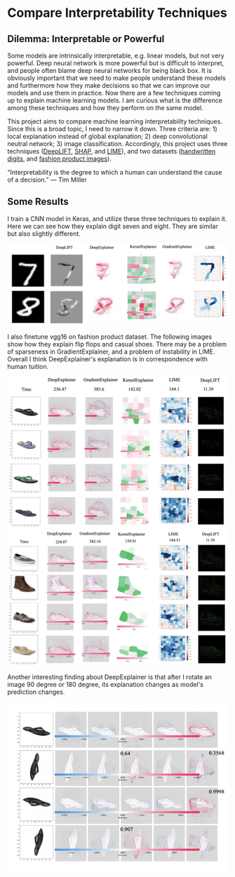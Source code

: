 # Compare Interpretability Techniques

## Dilemma: Interpretable or Powerful
Some models are intrinsically interpretable, e.g. linear models, but not very powerful. Deep neural network is more powerful but is difficult to interpret, and people often blame deep neural networks for being black box. It is obviously important that we need to make people understand these models and furthermore how they make decisions so that we can improve our models and use them in practice. Now there are a few techniques coming up to explain machine learning models. I am curious what is the difference among these techniques and how they perform on the same model. 

This project aims to compare machine learning interpretability techniques. Since this is a broad topic, I need to narrow it down. Three criteria are: 1) local explanation instead of global explanation; 2) deep convolutional neutral network; 3) image classification. Accordingly, this project uses three techniques ([DeepLIFT](https://github.com/kundajelab/deeplift), [SHAP](https://github.com/slundberg/shap), and [LIME](https://github.com/marcotcr/lime)), and two datasets ([handwritten digits](http://yann.lecun.com/exdb/mnist/), and [fashion product images](https://www.kaggle.com/paramaggarwal/fashion-product-images-dataset)). 

“Interpretability is the degree to which a human can understand the cause of a decision.” — Tim Miller

## Some Results
I train a CNN model in Keras, and utilize these three techniques to explain it. Here we can see how they explain digit seven and eight. They are similar but also slightly different.
<p align="center">
<img src="https://github.com/yaliu777/Compare-Interpretability-Techniques/blob/main/images/compare_digit.png" width="700" />
</p>
I also finetune vgg16 on fashion product dataset. The following images show how they explain flip flops and casual shoes. There may be a problem of sparseness in GradientExplainer, and a problem of instability in LIME. Overall I think DeepExplainer's explanation is in correspondence with human tuition. 
<p align="center">
<img src="https://github.com/yaliu777/Compare-Interpretability-Techniques/blob/main/images/compare_flip.png" width="700" class="center" />
<img src="https://github.com/yaliu777/Compare-Interpretability-Techniques/blob/main/images/compare_shoes.png" width="700" class="center" />
</p>
Another interesting finding about DeepExplainer is that after I rotate an image 90 degree or 180 degree, its explanation changes as model's prediction changes.
<p align="center">
<img src="https://github.com/yaliu777/Compare-Interpretability-Techniques/blob/main/images/rotate.png" width="700" />
</p>
